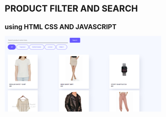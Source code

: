 <h1>PRODUCT FILTER AND SEARCH</h1>
<h2>using HTML CSS AND JAVASCRIPT</h2>
<img src="product filter and search.PNG" />
